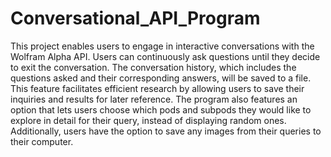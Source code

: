 # Conversational_API_Program
This project enables users to engage in interactive conversations with the Wolfram Alpha API. Users can continuously ask questions until they decide to exit the conversation. The conversation history, which includes the questions asked and their corresponding answers, will be saved to a file. This feature facilitates efficient research by allowing users to save their inquiries and results for later reference. The program also features an option that lets users choose which pods and subpods they would like to explore in detail for their query, instead of displaying random ones. Additionally, users have the option to save any images from their queries to their computer.



